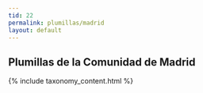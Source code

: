 ```yaml
---
tid: 22
permalink: plumillas/madrid
layout: default
---
```

## Plumillas de la Comunidad de Madrid
{% include taxonomy_content.html %}
